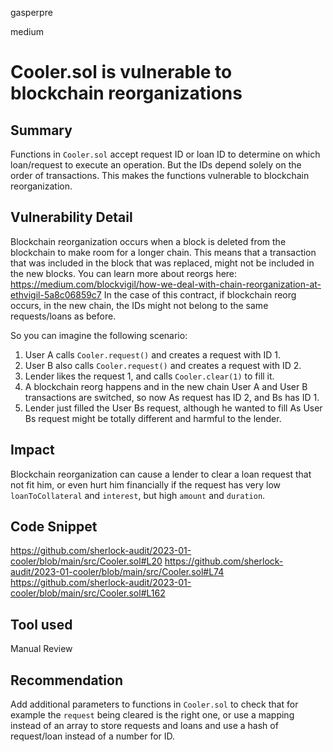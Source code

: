 gasperpre

medium

# Cooler.sol is vulnerable to blockchain reorganizations

## Summary
Functions in `Cooler.sol` accept request ID or loan ID to determine on which loan/request to execute an operation. But the IDs depend solely on the order of transactions. This makes the functions vulnerable to blockchain reorganization.

## Vulnerability Detail
Blockchain reorganization occurs when a block is deleted from the blockchain to make room for a longer chain. This means that a transaction that was included in the block that was replaced, might not be included in the new blocks. You can learn more about reorgs here: https://medium.com/blockvigil/how-we-deal-with-chain-reorganization-at-ethvigil-5a8c06859c7
In the case of this contract, if blockchain reorg occurs, in the new chain, the IDs might not belong to the same requests/loans as before.

So you can imagine the following scenario:
1. User A calls `Cooler.request()` and creates a request with ID 1.
2. User B also calls `Cooler.request()` and creates a request with ID 2.
3. Lender likes the request 1, and calls `Cooler.clear(1)` to fill it.
4. A blockchain reorg happens and in the new chain User A and User B transactions are switched, so now As request has ID 2, and Bs has ID 1.
5. Lender just filled the User Bs request, although he wanted to fill As
User Bs request might be totally different and harmful to the lender.

## Impact
Blockchain reorganization can cause a lender to clear a loan request that not fit him, or even hurt him financially if the request has very low `loanToCollateral` and `interest`, but high `amount` and `duration`. 

## Code Snippet
https://github.com/sherlock-audit/2023-01-cooler/blob/main/src/Cooler.sol#L20
https://github.com/sherlock-audit/2023-01-cooler/blob/main/src/Cooler.sol#L74
https://github.com/sherlock-audit/2023-01-cooler/blob/main/src/Cooler.sol#L162

## Tool used

Manual Review

## Recommendation
Add additional parameters to functions in `Cooler.sol` to check that for example the `request` being cleared is the right one, or use a mapping instead of an array to store requests and loans and use a hash of request/loan instead of a number for ID.